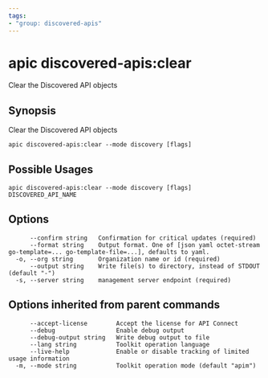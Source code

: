 ```yaml
---
tags:
- "group: discovered-apis"
---
```

# apic discovered-apis:clear

Clear the Discovered API objects

## Synopsis

Clear the Discovered API objects

```
apic discovered-apis:clear --mode discovery [flags]
```

## Possible Usages

```
apic discovered-apis:clear --mode discovery [flags] DISCOVERED_API_NAME
```

## Options

```
      --confirm string   Confirmation for critical updates (required)
      --format string    Output format. One of [json yaml octet-stream go-template=... go-template-file=...], defaults to yaml.
  -o, --org string       Organization name or id (required)
      --output string    Write file(s) to directory, instead of STDOUT (default "-")
  -s, --server string    management server endpoint (required)
```

## Options inherited from parent commands

```
      --accept-license        Accept the license for API Connect
      --debug                 Enable debug output
      --debug-output string   Write debug output to file
      --lang string           Toolkit operation language
      --live-help             Enable or disable tracking of limited usage information
  -m, --mode string           Toolkit operation mode (default "apim")
```
